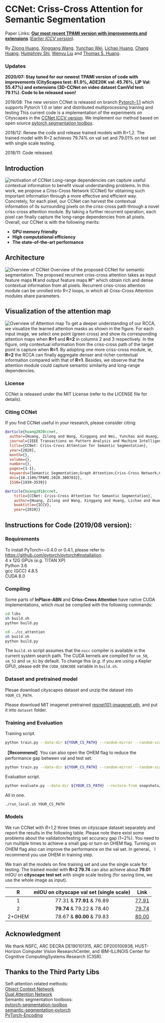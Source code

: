 # CCNet: Criss-Cross Attention for Semantic Segmentation

Paper Links: [**Our most recent TPAMI version with improvements and extensions**](https://ieeexplore.ieee.org/document/9133304) ([*Earlier ICCV version*](https://openaccess.thecvf.com/content_ICCV_2019/html/Huang_CCNet_Criss-Cross_Attention_for_Semantic_Segmentation_ICCV_2019_paper.html)).

By [Zilong Huang](http://speedinghzl.github.io), [Xinggang Wang](http://www.xinggangw.info/index.htm), [Yunchao Wei](https://weiyc.github.io/), [Lichao Huang](https://scholar.google.com/citations?user=F2e_jZMAAAAJ&hl=en), [Chang Huang](https://scholar.google.com/citations?user=IyyEKyIAAAAJ&hl=zh-CN), [Humphrey Shi](https://www.humphreyshi.com/), [Wenyu Liu](http://mclab.eic.hust.edu.cn/MCWebDisplay/PersonDetails.aspx?Name=Wenyu%20Liu) and [Thomas S. Huang](http://ifp-uiuc.github.io/).

### Updates

**2020/07: Stay tuned for our newest TPAMI version of code with improvements (CityScapes test: 81.9%, ADE20K val: 45.76%, LIP Val: 55.47%) and extensions (3D-CCNet on video dataset CamVid test: 79.1%). Code to be released soon!**

2019/08: The new version CCNet is released on branch [Pytorch-1.1](https://github.com/speedinghzl/CCNet/tree/pytorch-1.1) which supports Pytorch 1.0 or later and distributed multiprocessing training and testing
This current code is a implementation of the experiments on Cityscapes in the [CCNet ICCV version](http://openaccess.thecvf.com/content_ICCV_2019/papers/Huang_CCNet_Criss-Cross_Attention_for_Semantic_Segmentation_ICCV_2019_paper.pdf). 
We implement our method based on open source [pytorch segmentation toolbox](https://github.com/speedinghzl/pytorch-segmentation-toolbox). 

2018/12: Renew the code and release trained models with R=1,2. The trained model with R=2 achieves 79.74% on val set and 79.01% on test set with single scale testing.

2018/11: Code released.

## Introduction
![motivation of CCNet](https://user-images.githubusercontent.com/4509744/50546460-7df6ed00-0bed-11e9-9340-d026373b2cbe.png)
Long-range dependencies can capture useful contextual information to benefit visual understanding problems. In this work, we propose a Criss-Cross Network (CCNet) for obtaining such important information through a more effective and efficient way. Concretely, for each pixel, our CCNet can harvest the contextual information of its surrounding pixels on the criss-cross path through a novel criss-cross attention module. By taking a further recurrent operation, each pixel can finally capture the long-range dependencies from all pixels. Overall, our CCNet is with the following merits: 
- **GPU memory friendly**  
- **High computational efficiency** 
- **The state-of-the-art performance** 

## Architecture
![Overview of CCNet](https://user-images.githubusercontent.com/4509744/50546462-851dfb00-0bed-11e9-962a-bffab2401997.png)
Overview of the proposed CCNet for semantic segmentation. The proposed recurrent criss-cross attention takes as input feature maps **H** and output feature maps **H''** which obtain rich and dense contextual information from all pixels. Recurrent criss-cross attention module can be unrolled into R=2 loops, in which all Criss-Cross Attention modules share parameters.

## Visualization of the attention map
![Overview of Attention map](https://user-images.githubusercontent.com/4509744/50546463-88b18200-0bed-11e9-9f87-c74327c11a68.png)
To get a deeper understanding of our RCCA, we visualize the learned attention masks as shown in the figure.  For each input image, we select one point (green cross) and show its corresponding attention maps when **R=1** and **R=2** in columns 2 and 3 respectively. In the figure, only contextual information from the criss-cross path of the target point is capture when **R=1**. By adopting one more criss-cross module, ie, **R=2**  the RCCA can finally aggregate denser and richer contextual information compared with that of **R=1**. Besides, we observe that the attention module could capture semantic similarity and long-range dependencies. 

### License

CCNet is released under the MIT License (refer to the LICENSE file for details).

### Citing CCNet

If you find CCNet useful in your research, please consider citing:
```BibTex
@article{huang2020ccnet,
  author={Huang, Zilong and Wang, Xinggang and Wei, Yunchao and Huang, Lichao and Shi, Humphrey and Liu, Wenyu and Huang, Thomas S.},
  journal={IEEE Transactions on Pattern Analysis and Machine Intelligence}, 
  title={CCNet: Criss-Cross Attention for Semantic Segmentation}, 
  year={2020},
  month={},
  volume={},
  number={},
  pages={1-1},
  keywords={Semantic Segmentation;Graph Attention;Criss-Cross Network;Context Modeling},
  doi={10.1109/TPAMI.2020.3007032},
  ISSN={1939-3539}}

@article{huang2018ccnet,
    title={CCNet: Criss-Cross Attention for Semantic Segmentation},
    author={Huang, Zilong and Wang, Xinggang and Huang, Lichao and Huang, Chang and Wei, Yunchao and Liu, Wenyu},
    booktitle={ICCV},
    year={2019}}
```    

## Instructions for Code (2019/08 version):
### Requirements

To install PyTorch==0.4.0 or 0.4.1, please refer to https://github.com/pytorch/pytorch#installation.   
4 x 12G GPUs (_e.g._ TITAN XP)  
Python 3.6   
gcc (GCC) 4.8.5  
CUDA 8.0  

### Compiling

Some parts of **InPlace-ABN** and **Criss-Cross Attention** have native CUDA implementations, which must be compiled with the following commands:
```bash
cd libs
sh build.sh
python build.py

cd ../cc_attention
sh build.sh
python build.py
``` 
The `build.sh` script assumes that the `nvcc` compiler is available in the current system search path.
The CUDA kernels are compiled for `sm_50`, `sm_52` and `sm_61` by default.
To change this (_e.g._ if you are using a Kepler GPU), please edit the `CUDA_GENCODE` variable in `build.sh`.

### Dataset and pretrained model

Plesae download cityscapes dataset and unzip the dataset into `YOUR_CS_PATH`.

Please download MIT imagenet pretrained [resnet101-imagenet.pth](http://sceneparsing.csail.mit.edu/model/pretrained_resnet/resnet101-imagenet.pth), and put it into `dataset` folder.

### Training and Evaluation
Training script.
```bash
python train.py --data-dir ${YOUR_CS_PATH} --random-mirror --random-scale --restore-from ./dataset/resnet101-imagenet.pth --gpu 0,1,2,3 --learning-rate 1e-2 --input-size 769,769 --weight-decay 1e-4 --batch-size 8 --num-steps 60000 --recurrence 2
``` 

【**Recommend**】You can also open the OHEM flag to reduce the performance gap between val and test set.
```bash
python train.py --data-dir ${YOUR_CS_PATH} --random-mirror --random-scale --restore-from ./dataset/resnet101-imagenet.pth --gpu 0,1,2,3 --learning-rate 1e-2 --input-size 769,769 --weight-decay 1e-4 --batch-size 8 --num-steps 60000 --recurrence 2 --ohem 1 --ohem-thres 0.7 --ohem-keep 100000
``` 

Evaluation script.
```bash
python evaluate.py --data-dir ${YOUR_CS_PATH} --restore-from snapshots/CS_scenes_60000.pth --gpu 0 --recurrence 2
``` 

All in one.
```bash
./run_local.sh YOUR_CS_PATH
``` 

### Models
We run CCNet with *R=1,2* three times on cityscape dataset separately and report the results in the following table.
Please note there exist some problems about the validation/testing set accuracy gap (1~2%). You need to run multiple times
to achieve a small gap or turn on OHEM flag. Turning on OHEM flag also can improve the performance on the val set. In general，
I recommend you use OHEM in training step.

We train all the models on fine training set and use the single scale for testing.
The trained model with **R=2 79.74**  can also achieve about **79.01** mIOU on **cityscape test set** with single scale testing (for saving time, we use the whole image as input).

| **R** | **mIOU on cityscape val set (single scale)**           | **Link** |
|:-------:|:---------------------:|:---------:|
| 1 | 77.31 & **77.91** & 76.89 | [77.91](https://drive.google.com/open?id=13j06I4e50T41j_2HQl4sksrLZihax94L) |
| 2 | **79.74** & 79.22 & 78.40 | [79.74](https://drive.google.com/open?id=1IxXm8qxKmfDPVRtT8uuDNEvSQsNVTfLC) |
| 2+OHEM | 78.67 & **80.00** & 79.83  | [80.00](https://drive.google.com/open?id=1eiX1Xf1o16DvQc3lkFRi4-Dk7IBVspUQ) |

## Acknowledgment
We thank NSFC, ARC DECRA DE190101315, ARC DP200100938, HUST-Horizon Computer Vision ResearchCenter, and IBM-ILLINOIS Center for Cognitive ComputingSystems Research (C3SR).

## Thanks to the Third Party Libs
Self-attention related methods:   
[Object Context Network](https://github.com/PkuRainBow/OCNet)    
[Dual Attention Network](https://github.com/junfu1115/DANet)   
Semantic segmentation toolboxs:   
[pytorch-segmentation-toolbox](https://github.com/speedinghzl/pytorch-segmentation-toolbox)   
[semantic-segmentation-pytorch](https://github.com/CSAILVision/semantic-segmentation-pytorch)   
[PyTorch-Encoding](https://github.com/zhanghang1989/PyTorch-Encoding)
